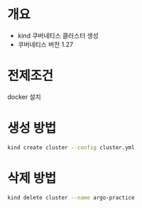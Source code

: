 # 개요
* kind 쿠버네티스 클러스터 생성
* 쿠버네티스 버전 1.27

# 전제조건
docker 설치

# 생성 방법
```bash
kind create cluster --config cluster.yml
```

# 삭제 방법
```bash
kind delete cluster --name argo-practice
```
